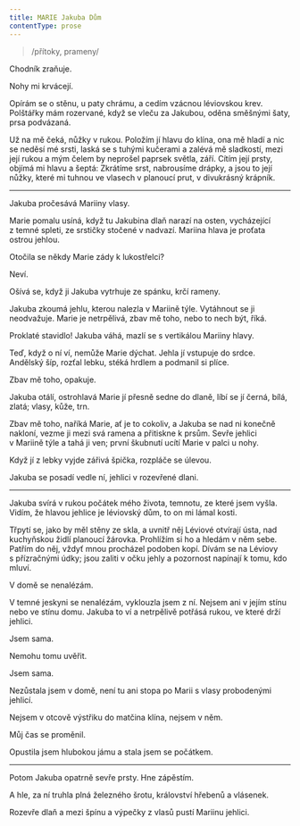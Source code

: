 ```yaml
---
title: MARIE Jakuba Dům
contentType: prose
---
```


<section>

> /přítoky, prameny/

Chodník zraňuje.

Nohy mi krvácejí.

Opírám se o stěnu, u paty chrámu, a cedím vzácnou léviovskou krev. Polštářky mám rozervané, když se vleču za Jakubou, oděna směšnými šaty, prsa podvázaná.

Už na mě čeká, nůžky v rukou. Položím jí hlavu do klína, ona mě hladí a nic se neděsí mé srsti, laská se s tuhými kučerami a zalévá mě sladkostí, mezi její rukou a mým čelem by neprošel paprsek světla, září. Cítím její prsty, objímá mi hlavu a šeptá: Zkrátíme srst, nabrousíme drápky, a jsou to její nůžky, které mi tuhnou ve vlasech v planoucí prut, v divukrásný krápník.

* * *

Jakuba pročesává Mariiny vlasy.

Marie pomalu usíná, když tu Jakubina dlaň narazí na osten, vycházející z temné spleti, ze srstičky stočené v nadvazí. Mariina hlava je proťata ostrou jehlou.

Otočila se někdy Marie zády k lukostřelci?

Neví.

Ošívá se, když ji Jakuba vytrhuje ze spánku, krčí rameny.

</section>

<section>

Jakuba zkoumá jehlu, kterou nalezla v Mariině týle. Vytáhnout se ji neodvažuje. Marie je netrpělivá, zbav mě toho, nebo to nech být, říká.

Proklaté stavidlo! Jakuba váhá, mazlí se s vertikálou Mariiny hlavy.

</section>

<section>

Teď, když o ní ví, nemůže Marie dýchat. Jehla jí vstupuje do srdce. Andělský šíp, rozťal lebku, stéká hrdlem a podmanil si plíce.

</section>

<section>

Zbav mě toho, opakuje.

Jakuba otálí, ostrohlavá Marie jí přesně sedne do dlaně, líbí se jí černá, bílá, zlatá; vlasy, kůže, trn.

Zbav mě toho, naříká Marie, ať je to cokoliv, a Jakuba se nad ni konečně nakloní, vezme ji mezi svá ramena a přitiskne k prsům. Sevře jehlici v Mariině týle a tahá ji ven; první škubnutí ucítí Marie v palci u nohy.

</section>

<section>

Když jí z lebky vyjde zářivá špička, rozpláče se úlevou.

</section>

<section>

Jakuba se posadí vedle ní, jehlici v rozevřené dlani.

* * *

Jakuba svírá v rukou počátek mého života, temnotu, ze které jsem vyšla. Vidím, že hlavou jehlice je léviovský dům, to on mi lámal kosti.

Třpytí se, jako by měl stěny ze skla, a uvnitř něj Léviové otvírají ústa, nad kuchyňskou židlí planoucí žárovka. Prohlížím si ho a hledám v něm sebe. Patřím do něj, vždyť mnou procházel podoben kopí. Dívám se na Léviovy s přízračnými údky; jsou zaliti v očku jehly a pozornost napínají k tomu, kdo mluví.

</section>

<section>

V domě se nenalézám.

</section>

<section>

V temné jeskyni se nenalézám, vyklouzla jsem z ní. Nejsem ani v jejím stínu nebo ve stínu domu. Jakuba to ví a netrpělivě potřásá rukou, ve které drží jehlici.

</section>

<section>

Jsem sama.

Nemohu tomu uvěřit.

Jsem sama.

</section>

<section>

Nezůstala jsem v domě, není tu ani stopa po Marii s vlasy probodenými jehlicí.

</section>

<section>

Nejsem v otcově výstřiku do matčina klína, nejsem v něm.

</section>

<section>

Můj čas se proměnil.

</section>

<section>

Opustila jsem hlubokou jámu a stala jsem se počátkem.

* * *

Potom Jakuba opatrně sevře prsty. Hne zápěstím.

A hle, za ní truhla plná železného šrotu, království hřebenů a vlásenek.

Rozevře dlaň a mezi špínu a výpečky z vlasů pustí Mariinu jehlici.

</section>
